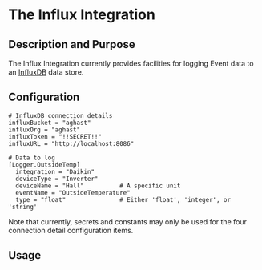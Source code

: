 # The Influx Integration
## Description and Purpose

The Influx Integration currently provides facilities for logging Event data to an [InfluxDB](https://www.influxdata.com/) data store.

## Configuration

```
# InfluxDB connection details
influxBucket = "aghast"
influxOrg = "aghast"
influxToken = "!!SECRET!!"
influxURL = "http://localhost:8086"

# Data to log
[Logger.OutsideTemp]
  integration = "Daikin"
  deviceType = "Inverter"
  deviceName = "Hall"          # A specific unit
  eventName = "OutsideTemperature"
  type = "float"               # Either 'float', 'integer', or 'string'
```
Note that currently, secrets and constants may only be used for the four connection detail configuration items.

## Usage
